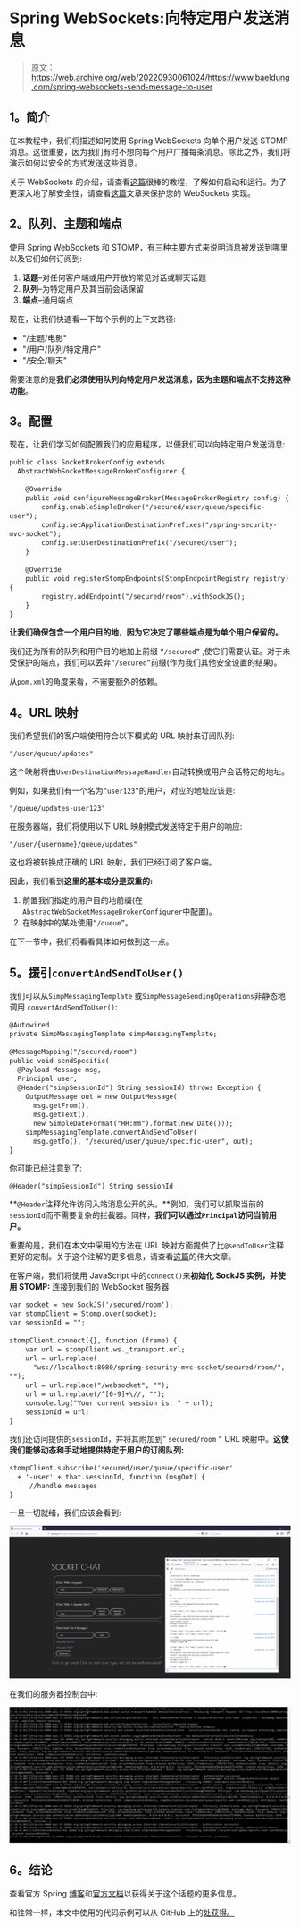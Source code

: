 # Spring WebSockets:向特定用户发送消息

> 原文：<https://web.archive.org/web/20220930061024/https://www.baeldung.com/spring-websockets-send-message-to-user>

## **1。简介**

在本教程中，我们将描述如何使用 Spring WebSockets 向单个用户发送 STOMP 消息。这很重要，因为我们有时不想向每个用户广播每条消息。除此之外，我们将演示如何以安全的方式发送这些消息。

关于 WebSockets 的介绍，请查看[这篇](/web/20220617075807/https://www.baeldung.com/websockets-spring)很棒的教程，了解如何启动和运行。为了更深入地了解安全性，请查看[这篇](/web/20220617075807/https://www.baeldung.com/spring-security-websockets)文章来保护您的 WebSockets 实现。

## **2。队列、主题和端点**

使用 Spring WebSockets 和 STOMP，有三种主要方式来说明消息被发送到哪里以及它们如何订阅到:

1.  **话题**–对任何客户端或用户开放的常见对话或聊天话题
2.  **队列**–为特定用户及其当前会话保留
3.  **端点**–通用端点

现在，让我们快速看一下每个示例的上下文路径:

*   "/主题/电影"
*   "/用户/队列/特定用户"
*   "/安全/聊天"

需要注意的是**我们必须使用队列向特定用户发送消息，因为主题和端点不支持这种功能**。

## **3。配置**

现在，让我们学习如何配置我们的应用程序，以便我们可以向特定用户发送消息:

```
public class SocketBrokerConfig extends 
  AbstractWebSocketMessageBrokerConfigurer {

    @Override
    public void configureMessageBroker(MessageBrokerRegistry config) {
        config.enableSimpleBroker("/secured/user/queue/specific-user");
        config.setApplicationDestinationPrefixes("/spring-security-mvc-socket");
        config.setUserDestinationPrefix("/secured/user");
    }

    @Override
    public void registerStompEndpoints(StompEndpointRegistry registry) {
        registry.addEndpoint("/secured/room").withSockJS();
    }
}
```

**让我们确保包含一个用户目的地，因为它决定了哪些端点是为单个用户保留的。**

我们还为所有的队列和用户目的地加上前缀 `“/secured”` ,使它们需要认证。对于未受保护的端点，我们可以丢弃`“/secured”`前缀(作为我们其他安全设置的结果)。

从`pom.xml`的角度来看，不需要额外的依赖。

## **4。URL 映射**

我们希望我们的客户端使用符合以下模式的 URL 映射来订阅队列:

```
"/user/queue/updates"
```

这个映射将由`UserDestinationMessageHandler`自动转换成用户会话特定的地址。

例如，如果我们有一个名为`“user123”`的用户，对应的地址应该是:

```
"/queue/updates-user123"
```

在服务器端，我们将使用以下 URL 映射模式发送特定于用户的响应:

```
"/user/{username}/queue/updates"
```

这也将被转换成正确的 URL 映射，我们已经订阅了客户端。

因此，我们看到**这里的基本成分是双重的:**

1.  前置我们指定的用户目的地前缀(在`AbstractWebSocketMessageBrokerConfigurer`中配置)。
2.  在映射中的某处使用`“/queue”`。

在下一节中，我们将看看具体如何做到这一点。

## **5。援引`convertAndSendToUser()`**

我们可以从`SimpMessagingTemplate` 或`SimpMessageSendingOperations`非静态地调用 `convertAndSendToUser()`:

```
@Autowired
private SimpMessagingTemplate simpMessagingTemplate;

@MessageMapping("/secured/room") 
public void sendSpecific(
  @Payload Message msg, 
  Principal user, 
  @Header("simpSessionId") String sessionId) throws Exception { 
    OutputMessage out = new OutputMessage(
      msg.getFrom(), 
      msg.getText(),
      new SimpleDateFormat("HH:mm").format(new Date())); 
    simpMessagingTemplate.convertAndSendToUser(
      msg.getTo(), "/secured/user/queue/specific-user", out); 
}
```

你可能已经注意到了:

```
@Header("simpSessionId") String sessionId
```

**`@Header`注释允许访问入站消息公开的头。**例如，我们可以抓取当前的`sessionId`而不需要复杂的拦截器。同样，**我们可以通过`Principal`访问当前用户。**

重要的是，我们在本文中采用的方法在 URL 映射方面提供了比`@sendToUser`注释更好的定制。关于这个注解的更多信息，请查看[这篇](/web/20220617075807/https://www.baeldung.com/spring-websockets-sendtouser)的伟大文章。

在客户端，我们将使用 JavaScript 中的`connect()`来**初始化 SockJS 实例，并使用 STOMP:** 连接到我们的 WebSocket 服务器

```
var socket = new SockJS('/secured/room'); 
var stompClient = Stomp.over(socket);
var sessionId = "";

stompClient.connect({}, function (frame) {
    var url = stompClient.ws._transport.url;
    url = url.replace(
      "ws://localhost:8080/spring-security-mvc-socket/secured/room/",  "");
    url = url.replace("/websocket", "");
    url = url.replace(/^[0-9]+\//, "");
    console.log("Your current session is: " + url);
    sessionId = url;
} 
```

我们还访问提供的`sessionId`，并将其附加到“ `secured/room` `“` URL 映射中。**这使我们能够动态和手动地提供特定于用户的订阅队列:**

```
stompClient.subscribe('secured/user/queue/specific-user' 
  + '-user' + that.sessionId, function (msgOut) {
     //handle messages
} 
```

一旦一切就绪，我们应该会看到:

[![Specific Sockets Specific](img/29ebfecb667be07aeb8e7bbd4b14fcae.png)](/web/20220617075807/https://www.baeldung.com/wp-content/uploads/2018/09/Specific-Sockets-Specific-1024x554.png)

在我们的服务器控制台中:

[![Specific Sockets Terminal](img/782177d9379f4253eba4da7e28181f45.png)](/web/20220617075807/https://www.baeldung.com/wp-content/uploads/2018/09/Specific-Sockets-Terminal-1024x494.png)

## **6。结论**

查看官方 Spring [博客](https://web.archive.org/web/20220617075807/https://assets.spring.io/wp/WebSocketBlogPost.html)和[官方文档](https://web.archive.org/web/20220617075807/https://docs.spring.io/spring-framework/docs/4.3.x/spring-framework-reference/html/websocket.html)以获得关于这个话题的更多信息。

和往常一样，本文中使用的代码示例可以从 GitHub 上的[处获得。](https://web.archive.org/web/20220617075807/https://github.com/eugenp/tutorials/tree/master/spring-security-modules/spring-security-web-sockets)